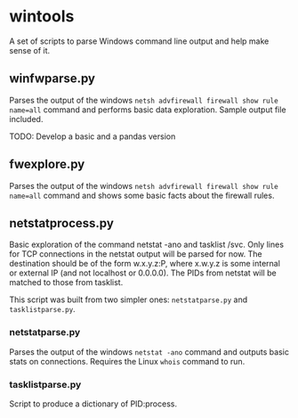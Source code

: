 # wintools

A set of scripts to parse Windows command line output and help make sense of it.

## winfwparse.py

Parses the output of the windows `netsh advfirewall firewall show rule name=all` command and performs basic data exploration. Sample output file included.

TODO: Develop a basic and a pandas version

## fwexplore.py

Parses the output of the windows `netsh advfirewall firewall show rule name=all` command and shows some basic facts about the firewall rules.

## netstatprocess.py

Basic exploration of the command netstat -ano and tasklist /svc. Only lines for TCP connections in the netstat output will be parsed for now. The destination should be of the form w.x.y.z:P, where x.w.y.z is some internal or external IP (and not localhost or 0.0.0.0). The PIDs from netstat will be matched to those from tasklist.

This script was built from two simpler ones: `netstatparse.py` and `tasklistparse.py`.

### netstatparse.py

Parses the output of the windows `netstat -ano` command and outputs basic stats on connections. Requires the Linux `whois` command to run.

### tasklistparse.py

Script to produce a dictionary of PID:process.


